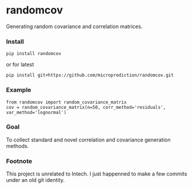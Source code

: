 # randomcov
Generating random covariance and correlation matrices. 


### Install 

    pip install randomcov 

or for latest

    pip install git+https://github.com/microprediction/randomcov.git
    
### Example

    from randomcov import random_covariance_matrix
    cov = random_covariance_matrix(n=50, corr_method='residuals', var_method='lognormal')

### Goal

To collect standard and novel correlation and covariance generation methods. 



### Footnote
This project is unrelated to Intech. I just happenned to make a few commits under an old git identity. 
